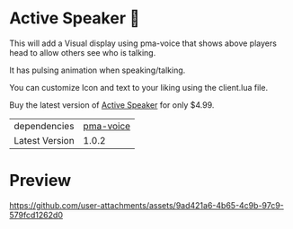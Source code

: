 # Active Speaker :microphone:

This will add a Visual display using pma-voice that shows above players head to allow others see who is talking.

It has pulsing animation when speaking/talking.

You can customize Icon and text to your liking using the client.lua file.

Buy the latest version of [Active Speaker](https://store.ragecity.online/package/6867897) for only $4.99.

|                             |                    |
|-----------------------------|--------------------|
| dependencies | [pma-voice](https://github.com/AvarianKnight/pma-voice)       |
| Latest Version | 1.0.2       |



# Preview
https://github.com/user-attachments/assets/9ad421a6-4b65-4c9b-97c9-579fcd1262d0


